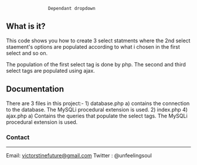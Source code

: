 					Dependant dropdown 

## What is it?

This code shows you how to create 3 select statments
where the 2nd select staement's options are populated
according to what i chosen in the first select and so on.

The population of the first select tag is done by php.
The second and third select tags are populated using ajax.

Documentation
-------------
There are 3 files in this project:-
	1) database.php
		a) contains the connection to the database.
		   The MySQLi procedural extension is used.
	2) index.php
	4) ajax.php
		a) Contains the queries that populate the select tags.
		   The MySQLi procedural extension is used.

### Contact
-------
Email: victorstinefuture@gmail.com
Twitter : @unfeelingsoul

